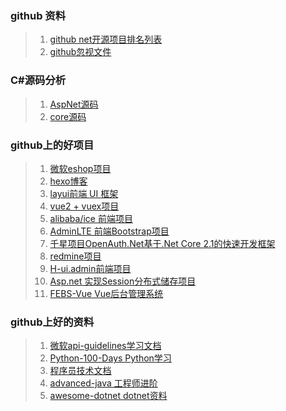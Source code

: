 ### github 资料
> 1. [github net开源项目排名列表](https://github.com/topics/dotnet)
> 1. [github忽视文件](https://github.com/github/gitignore)

### C#源码分析
> 1. [AspNet源码](https://github.com/aspnet/AspNetCore)
> 2. [core源码](https://github.com/dotnet/corefx)

### github上的好项目
> 1. [微软eshop项目](https://github.com/dotnet-architecture/eShopOnContainers)
> 1. [hexo博客](https://github.com/ppoffice/hexo-theme-hueman)
> 7. [layui前端 UI 框架](https://github.com/sentsin/layui)
> 8. [vue2 + vuex项目](https://github.com/bailicangdu/vue2-elm)
> 9. [alibaba/ice 前端项目](https://github.com/alibaba/ice)
> 10. [AdminLTE 前端Bootstrap项目](https://github.com/ColorlibHQ/AdminLTE)
> 11. [千星项目OpenAuth.Net基于.Net Core 2.1的快速开发框架](https://github.com/yubaolee/OpenAuth.Core)
> 14. [redmine项目](https://github.com/redmine/redmine)
> 15. [H-ui.admin前端项目](https://github.com/jackying/H-ui.admin)
> 18. [Asp.net 实现Session分布式储存项目](https://github.com/Emrys5/Asp.net-CustomSessionState)
> 3. [FEBS-Vue Vue后台管理系统](https://github.com/wuyouzhuguli/FEBS-Vue)

### github上好的资料
> 1. [微软api-guidelines学习文档](https://github.com/microsoft/api-guidelines)
> 1. [Python-100-Days Python学习](https://github.com/jackfrued/Python-100-Days)
> 2. [程序员技术文档](https://github.com/0voice/from_coder_to_expert)
> 4. [advanced-java 工程师进阶](https://github.com/doocs/advanced-java)
> 5. [awesome-dotnet dotnet资料](https://github.com/quozd/awesome-dotnet)

